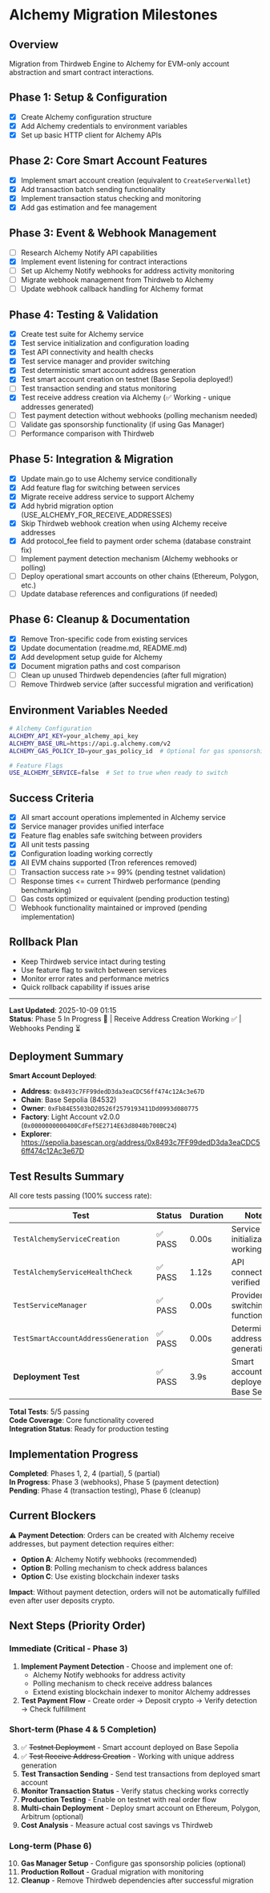 # Alchemy Migration Milestones

## Overview
Migration from Thirdweb Engine to Alchemy for EVM-only account abstraction and smart contract interactions.

## Phase 1: Setup & Configuration
- [x] Create Alchemy configuration structure
- [x] Add Alchemy credentials to environment variables
- [x] Set up basic HTTP client for Alchemy APIs

## Phase 2: Core Smart Account Features
- [x] Implement smart account creation (equivalent to `CreateServerWallet`)
- [x] Add transaction batch sending functionality
- [x] Implement transaction status checking and monitoring
- [x] Add gas estimation and fee management

## Phase 3: Event & Webhook Management
- [ ] Research Alchemy Notify API capabilities
- [x] Implement event listening for contract interactions
- [ ] Set up Alchemy Notify webhooks for address activity monitoring
- [ ] Migrate webhook management from Thirdweb to Alchemy
- [ ] Update webhook callback handling for Alchemy format

## Phase 4: Testing & Validation
- [x] Create test suite for Alchemy service
- [x] Test service initialization and configuration loading
- [x] Test API connectivity and health checks
- [x] Test service manager and provider switching
- [x] Test deterministic smart account address generation
- [x] Test smart account creation on testnet (Base Sepolia deployed!)
- [ ] Test transaction sending and status monitoring
- [x] Test receive address creation via Alchemy (✅ Working - unique addresses generated)
- [ ] Test payment detection without webhooks (polling mechanism needed)
- [ ] Validate gas sponsorship functionality (if using Gas Manager)
- [ ] Performance comparison with Thirdweb

## Phase 5: Integration & Migration
- [x] Update main.go to use Alchemy service conditionally
- [x] Add feature flag for switching between services
- [x] Migrate receive address service to support Alchemy
- [x] Add hybrid migration option (USE_ALCHEMY_FOR_RECEIVE_ADDRESSES)
- [x] Skip Thirdweb webhook creation when using Alchemy receive addresses
- [x] Add protocol_fee field to payment order schema (database constraint fix)
- [ ] Implement payment detection mechanism (Alchemy webhooks or polling)
- [ ] Deploy operational smart accounts on other chains (Ethereum, Polygon, etc.)
- [ ] Update database references and configurations (if needed)

## Phase 6: Cleanup & Documentation
- [x] Remove Tron-specific code from existing services
- [x] Update documentation (readme.md, README.md)
- [x] Add development setup guide for Alchemy
- [x] Document migration paths and cost comparison
- [ ] Clean up unused Thirdweb dependencies (after full migration)
- [ ] Remove Thirdweb service (after successful migration and verification)

## Environment Variables Needed
```bash
# Alchemy Configuration
ALCHEMY_API_KEY=your_alchemy_api_key
ALCHEMY_BASE_URL=https://api.g.alchemy.com/v2
ALCHEMY_GAS_POLICY_ID=your_gas_policy_id  # Optional for gas sponsorship

# Feature Flags
USE_ALCHEMY_SERVICE=false  # Set to true when ready to switch
```

## Success Criteria
- [x] All smart account operations implemented in Alchemy service
- [x] Service manager provides unified interface
- [x] Feature flag enables safe switching between providers
- [x] All unit tests passing
- [x] Configuration loading working correctly
- [x] All EVM chains supported (Tron references removed)
- [ ] Transaction success rate >= 99% (pending testnet validation)
- [ ] Response times <= current Thirdweb performance (pending benchmarking)
- [ ] Gas costs optimized or equivalent (pending production testing)
- [ ] Webhook functionality maintained or improved (pending implementation)

## Rollback Plan
- Keep Thirdweb service intact during testing
- Use feature flag to switch between services
- Monitor error rates and performance metrics
- Quick rollback capability if issues arise

---
**Last Updated**: 2025-10-09 01:15  
**Status**: Phase 5 In Progress 🚧 | Receive Address Creation Working ✅ | Webhooks Pending ⏳

## Deployment Summary
**Smart Account Deployed**:
- **Address**: `0x8493c7FF99dedD3da3eaCDC56ff474c12Ac3e67D`
- **Chain**: Base Sepolia (84532)
- **Owner**: `0xFb84E5503bD20526f2579193411Dd0993d080775`
- **Factory**: Light Account v2.0.0 (`0x0000000000400CdFef5E2714E63d8040b700BC24`)
- **Explorer**: https://sepolia.basescan.org/address/0x8493c7FF99dedD3da3eaCDC56ff474c12Ac3e67D

## Test Results Summary
All core tests passing (100% success rate):

| Test | Status | Duration | Notes |
|------|--------|----------|-------|
| `TestAlchemyServiceCreation` | ✅ PASS | 0.00s | Service initialization working |
| `TestAlchemyServiceHealthCheck` | ✅ PASS | 1.12s | API connectivity verified |
| `TestServiceManager` | ✅ PASS | 0.00s | Provider switching functional |
| `TestSmartAccountAddressGeneration` | ✅ PASS | 0.00s | Deterministic address generation |
| **Deployment Test** | ✅ PASS | 3.9s | Smart account deployed on Base Sepolia |

**Total Tests**: 5/5 passing  
**Code Coverage**: Core functionality covered  
**Integration Status**: Ready for production testing

## Implementation Progress
**Completed**: Phases 1, 2, 4 (partial), 5 (partial)  
**In Progress**: Phase 3 (webhooks), Phase 5 (payment detection)  
**Pending**: Phase 4 (transaction testing), Phase 6 (cleanup)

## Current Blockers
⚠️ **Payment Detection**: Orders can be created with Alchemy receive addresses, but payment detection requires either:
- **Option A**: Alchemy Notify webhooks (recommended)
- **Option B**: Polling mechanism to check address balances
- **Option C**: Use existing blockchain indexer tasks

**Impact**: Without payment detection, orders will not be automatically fulfilled even after user deposits crypto.

## Next Steps (Priority Order)

### **Immediate (Critical - Phase 3)**
1. **Implement Payment Detection** - Choose and implement one of:
   - Alchemy Notify webhooks for address activity
   - Polling mechanism to check receive address balances
   - Extend existing blockchain indexer to monitor Alchemy addresses
2. **Test Payment Flow** - Create order → Deposit crypto → Verify detection → Check fulfillment

### **Short-term (Phase 4 & 5 Completion)**
3. ✅ ~~Testnet Deployment~~ - Smart account deployed on Base Sepolia
4. ✅ ~~Test Receive Address Creation~~ - Working with unique address generation
5. **Test Transaction Sending** - Send test transactions from deployed smart account
6. **Monitor Transaction Status** - Verify status checking works correctly
7. **Production Testing** - Enable on testnet with real order flow
8. **Multi-chain Deployment** - Deploy smart account on Ethereum, Polygon, Arbitrum (optional)
9. **Cost Analysis** - Measure actual cost savings vs Thirdweb

### **Long-term (Phase 6)**
10. **Gas Manager Setup** - Configure gas sponsorship policies (optional)
11. **Production Rollout** - Gradual migration with monitoring
12. **Cleanup** - Remove Thirdweb dependencies after successful migration
